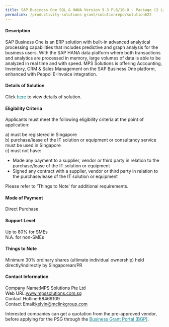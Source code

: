```yaml
---
title: SAP Business One SQL & HANA Version 9.3 PL6/10.0 - Package (2 Licenses)
permalink: /productivity-solutions-grant/solutionrepo/solution622
---
```


#### Description

SAP Business One is an ERP solution with built-in advanced analytical processing capabilities that includes predictive and graph analysis for the business users. With the SAP HANA data platform where both transactions and analytics are processed in memory, large volumes of data is able to be analyzed in real time and with speed. MPS Solutions is offering Accounting, Inventory, CRM & Sales Management on the SAP Business One platform, enhanced with Peppol E-Invoice integration.

#### Details of Solution

Click <a href='https://govassist.gobusiness.gov.sg/images/psg/Desensitised_Nanyang_LaptopBundle_Annex3_CR_wef_24_July_2020(mti)_Part_2.pdf' style='color:#037e8a'>here</a> to view details of solution.

#### Eligibility Criteria

Applicants must meet the following eligibility criteria at the point of application:

a) must be registered in Singapore <br>
b) purchase/lease of the IT solution or equipment or consultancy service must be used in Singapore <br>
c) must not have:
- Made any payment to a supplier, vendor or third party in relation to the purchase/lease of the IT solution or equipment
- Signed any contract with a supplier, vendor or third party in relation to the purchase/lease of the IT solution or equipment

Please refer to 'Things to Note' for additional requirements.

#### Mode of Payment
Direct Purchase

#### Support Level
Up to 80% for SMEs <br>
N.A. for non-SMEs

#### Things to Note
Minimum 30% ordinary shares (ultimate individual ownership) held directly/indirectly by Singaporean/PR

#### Contact Information
Company Name:MPS Solutions Pte Ltd <br>Web URL:www.mpssolutions.com.sg <br>Contact Hotline:68469109 <br>Contact Email:kelvin@mclinkgroup.com <br>

Interested companies can get a quotation from the pre-approved vendor, before applying for the PSG through the <a target='_blank' style='color:#037e8a' href='https://www.businessgrants.gov.sg/'>Business Grant Portal (BGP)</a>.

